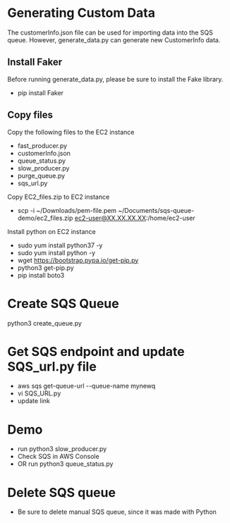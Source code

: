 
# Generating Custom Data
The customerInfo.json file can be used for importing data into the SQS queue. However, generate_data.py can generate new CustomerInfo data.

## Install Faker
Before running generate_data.py, please be sure to install the Fake library.
* pip install Faker


## Copy files
Copy the following files to the EC2 instance
* fast_producer.py
* customerInfo.json
* queue_status.py
* slow_producer.py
* purge_queue.py
* sqs_url.py

Copy EC2_files.zip to EC2 instance
* scp -i ~/Downloads/pem-file.pem ~/Documents/sqs-queue-demo/ec2_files.zip ec2-user@XX.XX.XX.XX:/home/ec2-user

Install python on EC2 instance
* sudo yum install python37 -y
* sudo yum install python -y
* wget https://bootstrap.pypa.io/get-pip.py
* python3 get-pip.py
* pip install boto3

# Create SQS Queue
python3 create_queue.py

# Get SQS endpoint and update SQS_url.py file
* aws sqs get-queue-url --queue-name mynewq
* vi SQS_URL.py
* update link

# Demo
* run python3 slow_producer.py
* Check SQS in AWS Console
* OR run python3 queue_status.py

# Delete SQS queue
* Be sure to delete manual SQS queue, since it was made with Python